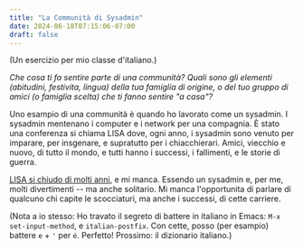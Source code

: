 ```yaml
---
title: "La Communità di Sysadmin"
date: 2024-06-18T07:15:06-07:00
draft: false
---
```


(Un esercizio per mio classe d'italiano.)

_Che cosa ti fa sentire parte di una communità?  Quali sono gli
elementi (abitudini, festivita, lingua) della tua famiglia di origine,
o del tuo gruppo di amici (o famiglia scelta) che ti fanno sentire "a
casa"?_

Uno esampio di una communità è quando ho lavorato come un sysadmin.  I
sysadmin mentenano i computer e i network per una compagnia.  È stato
una conferenza si chiama LISA dove, ogni anno, i sysadmin sono venuto
per imparare, per insgenare, e supratutto per i chiacchierari.  Amici,
viecchio e nuovo, di tutto il mondo, e tutti hanno i successi, i
fallimenti, e le storie di guerra.

[
LISA si chiudo di molti anni][0], e mi manca.  Essendo un sysadmin e,
per me, molti divertimenti -- ma anche solitario.  Mi manca
l'opportunita di parlare di qualcuno chi capite le scocciaturi, ma
anche i successi, di cette carriere.

(Nota a io stesso: Ho travato il segreto di battere in italiano in
Emacs:  `M-x set-input-method`, e `italian-postfix`.  Con cette, posso
(per esampio) battere `e` + `'` per `é`.  Perfetto!  Prossimo: il
dizionario italiano.)

[0]: https://www.usenix.org/publications/loginonline/lisa-made-lisa-obsolete-thats-compliment

